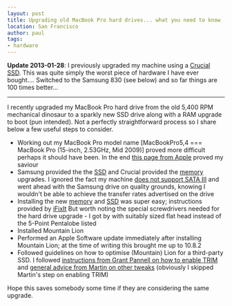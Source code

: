 ```yaml
---
layout: post
title: Upgrading old MacBook Pro hard drives... what you need to know
location: San Francisco
author: paul
tags:
- hardware
---
```


**Update 2013-01-28**: I previously upgraded my machine using a [Crucial
SSD](http://www.crucial.com/store/partspecs.aspx?imodule=CT256V4SSD2). This was quite simply the worst piece of hardware
I have ever bought.... Switched to the Samsung 830 (see below) and so far things are 100 times better...

<hr/>

I recently upgraded my MacBook Pro hard drive from the old 5,400 RPM mechanical dinosaur to a sparkly new SSD drive
along with a RAM upgrade to boot (pun intended). Not a perfectly straightforward process so I share below a few useful
steps to consider.

* Working out my MacBook Pro model name [MacBookPro5,4 === MacBook Pro (15-inch, 2.53GHz, Mid 2009)] proved more
difficult perhaps it should have been. In the end [this page from Apple](http://support.apple.com/kb/HT4132) proved my
saviour
* Samsung provided the the [SSD](http://www.amazon.com/Samsung-830-Series-MZ-7PC256N-Internal/dp/B005T3GPXY) and Crucial
provided the [memory](http://www.crucial.com/store/mpartspecs.aspx?mtbpoid=62EB01A3A5CA7304) upgrades. I ignored the
fact my machine [does not support SATA
III](http://forum.notebookreview.com/apple-mac-os-x/560226-sata-3-ssd-worth-getting.html) and went ahead with the Samsung
drive on quality grounds, knowing I wouldn't be able to achieve the transfer rates advertised on the drive
* Installing the new
[memory](http://www.ifixit.com/Guide/Installing+MacBook+Pro+15-Inch+Unibody+2.53+GHz+Mid+2009+RAM/1522/1) and
[SSD](http://www.ifixit.com/Guide/MacBook+Pro+15-Inch+Unibody+2.53+GHz+Mid+2009+Hard+Drive+Replacement/1518/1) was super
easy; instructions provided by [iFixIt](http://www.ifixit.com/.) But worth noting the special screwdrivers needed for the
hard drive upgrade - I got by with suitably sized flat head instead of the 5-Point Pentalobe listed
* Installed Mountain Lion
* Performed an Apple Software update immediately after installing Mountain Lion; at the time of writing this brought me
up to 10.8.2
* Followed guidelines on how to optimise (Mountain) Lion for a third-party SSD. I followed [instructions from Grant
Pannell on how to enable TRIM](http://digitaldj.net/2011/07/21/trim-enabler-for-lion/) and [general advice from Martin
on other tweaks](http://blog.alutam.com/2012/04/01/optimizing-macos-x-lion-for-ssd/) (obviously I skipped Martin's step
on enabling TRIM)

Hope this saves somebody some time if they are considering the same upgrade.
